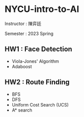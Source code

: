 # NYCU-intro-to-AI

Instructor : 陳弈廷

Semester : 2023 Spring

## HW1 : Face Detection
- Viola-Jones' Algorithm
- Adaboost

## HW2 : Route Finding
- BFS
- DFS
- Uniform Cost Search (UCS)
- A* search